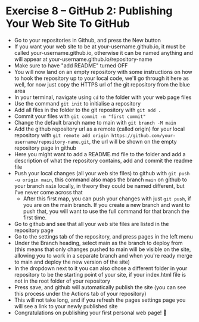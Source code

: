 # Exercise 8 – GitHub 2: Publishing Your Web Site To GitHub

- Go to your repositories in Github, and press the New button
- If you want your web site to be at your-username.github.io, it must be called your-username.github.io, otherwise it can be named anything and will appear at your-username.github.io/repository-name
- Make sure to have "add README" turned OFF
- You will now land on an empty repository with some instructions on how to hook the repository up to your local code, we'll go through it here as well, for now just copy the HTTPS url of the git repository from the blue area
- In your terminal, navigate using `cd` to the folder with your web page files
- Use the command `git init` to initialise a repository
- Add all files in the folder to the git repository with `git add .`
- Commit your files with `git commit -m "first commit"`
- Change the default branch name to main with `git branch -M main`
- Add the github repository url as a remote (called origin) for your local repository with `git remote add origin https://github.com/your-username/repository-name.git`, the url will be shown on the empty repository page in github
- Here you might want to add a README.md file to the folder and add a description of what the repository contains, add and commit the readme file
- Push your local changes (all your web site files) to github with `git push -u origin main`, this command also maps the branch `main` on github to your branch `main` locally, in theory they could be named different, but I've never come across that
  - After this first map, you can push your changes with just `git push`, if you are on the main branch. If you create a new branch and want to push that, you will want to use the full command for that branch the first time.
- Go to github and see that all your web site files are listed in the repository page
- Go to the settings tab of the repository, and press pages in the left menu
- Under the Branch heading, select main as the branch to deploy from (this means that only changes pushed to main will be visible on the site, allowing you to work in a separate branch and when you're ready merge to main and deploy the new version of the site)
- In the dropdown next to it you can also chose a different folder in your repository to be the starting point of your site, if your index.html file is not in the root folder of your repository
- Press save, and github will automatically publish the site (you can see this process under the Actions tab of your repository)
- This will not take long, and if you refresh the pages settings page you will see a link to your newly published site
- Congratulations on publishing your first personal web page! 🎉
